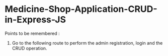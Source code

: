 # Medicine-Shop-Application-CRUD-in-Express-JS

Points to be remembered :
1. Go to the following route to perform the admin registration, login and the CRUD operation.
